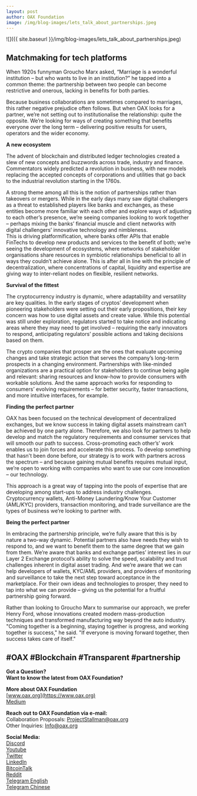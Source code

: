 ```yaml
---
layout: post
author: OAX Foundation
image: /img/blog-images/lets_talk_about_partnerships.jpeg
---
```


![]({{ site.baseurl }}/img/blog-images/lets_talk_about_partnerships.jpeg)

## Matchmaking for tech platforms

When 1920s funnyman Groucho Marx asked, “Marriage is a wonderful institution – but who wants to live in an institution?” he tapped into a common theme: the partnership between two people can become restrictive and onerous, lacking in benefits for both parties.  

Because business collaborations are sometimes compared to marriages, this rather negative prejudice often follows. But when OAX looks for a partner, we’re not setting out to institutionalise the relationship: quite the opposite. We’re looking for ways of creating something that benefits everyone over the long term – delivering positive results for users, operators and the wider economy.  

**A new ecosystem**

The advent of blockchain and distributed ledger technologies created a slew of new concepts and buzzwords across trade, industry and finance. Commentators widely predicted a revolution in business, with new models replacing the accepted concepts of corporations and utilities that go back to the industrial revolution starting in the 1760s.  

A strong theme among all this is the notion of partnerships rather than takeovers or mergers.  While in the early days many saw digital challengers as a threat to established players like banks and exchanges, as these entities become more familiar with each other and explore ways of adjusting to each other’s presence, we’re seeing companies looking to work together – perhaps mixing the banks’ financial muscle and client networks with digital challengers’ innovative technology and nimbleness.  
This is driving platformification, where banks offer APIs that enable FinTechs to develop new products and services to the benefit of both; we’re seeing the development of ecosystems, where networks of stakeholder organisations share resources in symbiotic relationships beneficial to all in ways they couldn’t achieve alone.  This is after all in line with the principle of decentralization, where concentrations of capital, liquidity and expertise are giving way to inter-reliant nodes on flexible, resilient networks. 
 
**Survival of the fittest**

The cryptocurrency industry is dynamic, where adaptability and versatility are key qualities. In the early stages of cryptos’ development when pioneering stakeholders were setting out their early propositions, their key concern was how to use digital assets and create value. While this potential was still under exploration, regulators started to take notice and indicating areas where they may need to get involved – requiring the early innovators to respond, anticipating regulators’ possible actions and taking decisions based on them. 

The crypto companies that prosper are the ones that evaluate upcoming changes and take strategic action that serves the company’s long-term prospects in a changing environment. Partnerships with like-minded organizations are a practical option for stakeholders to continue being agile and relevant: sharing resources and know-how to provide consumers with workable solutions. And the same approach works for responding to consumers’ evolving requirements – for better security, faster transactions, and more intuitive interfaces, for example. 

**Finding the perfect partner**

OAX has been focused on the technical development of decentralized exchanges, but we know success in taking digital assets mainstream can’t be achieved by one party alone. Therefore, we also look for partners to help develop and match the regulatory requirements and consumer services that will smooth our path to success. Cross-promoting each other’s’ work enables us to join forces and accelerate this process.  To develop something that hasn't been done before, our strategy is to work with partners across the spectrum – and because gaining mutual benefits requires mutual input, we’re open to working with companies who want to use our core innovation – our technology. 

This approach is a great way of tapping into the pools of expertise that are developing among start-ups to address industry challenges.  Cryptocurrency wallets, Anti-Money Laundering/Know Your Customer (AML/KYC) providers, transaction monitoring, and trade surveillance are the types of business we’re looking to partner with.  

**Being the perfect partner**

In embracing the partnership principle, we’re fully aware that this is by nature a two-way dynamic. Potential partners also have needs they wish to respond to, and we want to benefit them to the same degree that we gain from them. We’re aware that banks and exchange parties’ interest lies in our Layer 2 Exchange protocol’s ability to solve the speed, scalability and trust challenges inherent in digital asset trading. And we’re aware that we can help developers of wallets, KYC/AML providers, and providers of monitoring and surveillance to take the next step toward acceptance in the marketplace. For their own ideas and technologies to prosper, they need to tap into what we can provide – giving us the potential for a fruitful partnership going forward.  

Rather than looking to Groucho Marx to summarise our approach, we prefer Henry Ford, whose innovations created modern mass-production techniques and transformed manufacturing way beyond the auto industry.  "Coming together is a beginning, staying together is progress, and working together is success," he said. "If everyone is moving forward together, then success takes care of itself." 

#OAX #Blockchain #Transparent #partnership
---

**Got a Question?**  
**Want to know the latest from OAX Foundation?**  

**More about OAX Foundation**  
[www.oax.org](https://www.oax.org)  
[Medium](https://medium.com/@OAX_Foundation)  

**Reach out to OAX Foundation via e-mail:**  
Collaboration Proposals: [ProjectStallman@oax.org](mailto:ProjectStallman@oax.org)  
Other Inquiries: [Info@oax.org](mailto:Info@oax.org)  

**Social Media:**  
[Discord](https://discordapp.com/invite/ZH5YHkb)  
[Youtube](https://bit.ly/2Bvsk73)  
[Twitter](https://twitter.com/OAX_Foundation)  
[LinkedIn](https://www.linkedin.com/company/oax-foundation/)  
[BitcoinTalk](http://bitcointalk.org/index.php?topic=1943946)  
[Reddit](https://www.reddit.com/r/OpenANX/)  
[Telegram English](https://t.me/openanxteam)  
[Telegram Chinese](https://t.me/oax_cn)  

